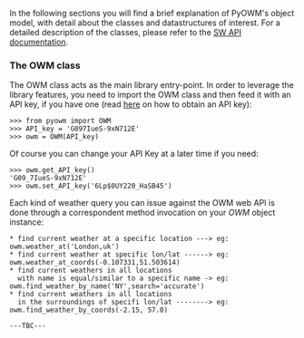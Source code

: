 In the following sections you will find a brief explanation of PyOWM's object model, with detail about the classes and datastructures of interest. For a detailed description of the classes, please refer to the [SW API documentation](https://pyowm.readthedocs.org/).

### The OWM class
The OWM class acts as the main library entry-point.
In order to leverage the library features, you need to import the OWM class and then feed it with an API key, if you have one (read [here](http://openweathermap.org/appid) on how to obtain an API key):

    >>> from pyowm import OWM
    >>> API_key = 'G097IueS-9xN712E'
    >>> owm = OWM(API_key)
    
Of course you can change your API Key at a later time if you need:

    >>> owm.get_API_key()
    'G09_7IueS-9xN712E'
    >>> owm.set_API_key('6Lp$0UY220_HaSB45')

Each kind of weather query you can issue against the OWM web API is done through a correspondent method invocation on your _OWM_ object instance:

    * find current weather at a specific location ---> eg: owm.weather_at('London,uk')
    * find current weather at specific lon/lat ------> eg: owm.weather_at_coords(-0.107331,51.503614)           
    * find current weathers in all locations 
      with name is equal/similar to a specific name -> eg: owm.find_weather_by_name('NY',search='accurate')
    * find current weathers in all locations
      in the surroundings of specifi lon/lat --------> eg: owm.find_weather_by_coords(-2.15, 57.0)

    ---TBC---